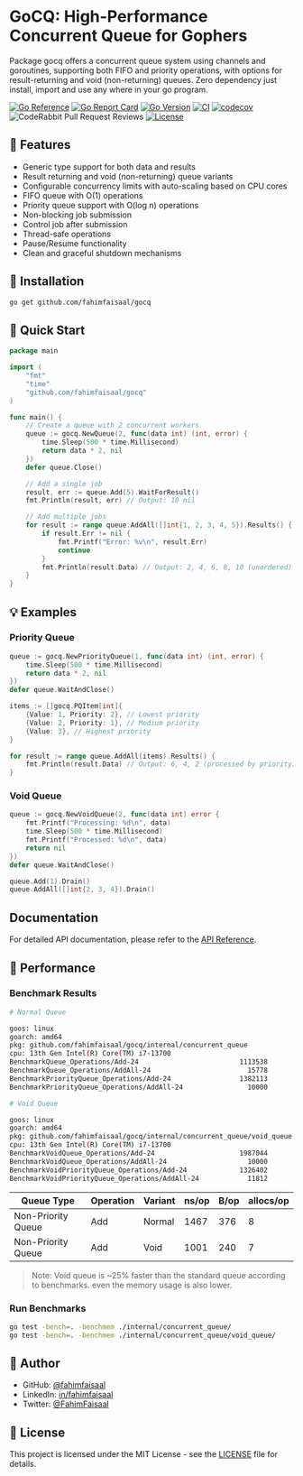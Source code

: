 # GoCQ: High-Performance Concurrent Queue for Gophers

Package gocq offers a concurrent queue system using channels and goroutines, supporting both FIFO and priority operations, with options for result-returning and void (non-returning) queues.
Zero dependency just install, import and use any where in your go program.

[![Go Reference](https://img.shields.io/badge/go-pkg-00ADD8.svg?logo=go)](https://pkg.go.dev/github.com/fahimfaisaal/gocq)
[![Go Report Card](https://goreportcard.com/badge/github.com/fahimfaisaal/gocq)](https://goreportcard.com/report/github.com/fahimfaisaal/gocq)
[![Go Version](https://img.shields.io/badge/Go-1.24+-00ADD8?style=flat-square&logo=go)](https://golang.org/doc/devel/release.html)
[![CI](https://github.com/fahimfaisaal/gocq/actions/workflows/go.yml/badge.svg)](https://github.com/fahimfaisaal/gocq/actions/workflows/go.yml)
[![codecov](https://codecov.io/gh/fahimfaisaal/gocq/branch/main/graph/badge.svg)](https://codecov.io/gh/fahimfaisaal/gocq)
![CodeRabbit Pull Request Reviews](https://img.shields.io/coderabbit/prs/github/fahimfaisaal/gocq?utm_source=oss&utm_medium=github&utm_campaign=fahimfaisaal%2Fgocq&labelColor=171717&color=FF570A&link=https%3A%2F%2Fcoderabbit.ai&label=CodeRabbit+Reviews)
[![License](https://img.shields.io/badge/license-MIT-blue.svg?style=flat-square)](LICENSE)

## 🌟 Features

- Generic type support for both data and results
- Result returning and void (non-returning) queue variants
- Configurable concurrency limits with auto-scaling based on CPU cores
- FIFO queue with O(1) operations
- Priority queue support with O(log n) operations
- Non-blocking job submission
- Control job after submission
- Thread-safe operations
- Pause/Resume functionality
- Clean and graceful shutdown mechanisms

## 🔧 Installation

```bash
go get github.com/fahimfaisaal/gocq
```

## 🚀 Quick Start

```go
package main

import (
    "fmt"
    "time"
    "github.com/fahimfaisaal/gocq"
)

func main() {
    // Create a queue with 2 concurrent workers
    queue := gocq.NewQueue(2, func(data int) (int, error) {
        time.Sleep(500 * time.Millisecond)
        return data * 2, nil
    })
    defer queue.Close()

    // Add a single job
    result, err := queue.Add(5).WaitForResult()
    fmt.Println(result, err) // Output: 10 nil

    // Add multiple jobs
    for result := range queue.AddAll([]int{1, 2, 3, 4, 5}).Results() {
        if result.Err != nil {
            fmt.Printf("Error: %v\n", result.Err)
            continue
        }
        fmt.Println(result.Data) // Output: 2, 4, 6, 8, 10 (unordered)
    }
}
```

## 💡 Examples

### Priority Queue

```go
queue := gocq.NewPriorityQueue(1, func(data int) (int, error) {
    time.Sleep(500 * time.Millisecond)
    return data * 2, nil
})
defer queue.WaitAndClose()

items := []gocq.PQItem[int]{
    {Value: 1, Priority: 2}, // Lowest priority
    {Value: 2, Priority: 1}, // Medium priority
    {Value: 3}, // Highest priority
}

for result := range queue.AddAll(items).Results() {
    fmt.Println(result.Data) // Output: 6, 4, 2 (processed by priority)
}
```

### Void Queue

```go
queue := gocq.NewVoidQueue(2, func(data int) error {
    fmt.Printf("Processing: %d\n", data)
    time.Sleep(500 * time.Millisecond)
    fmt.Printf("Processed: %d\n", data)
    return nil
})
defer queue.WaitAndClose()

queue.Add(1).Drain()
queue.AddAll([]int{2, 3, 4}).Drain()
```

## Documentation

For detailed API documentation, please refer to the [API Reference](./docs/API_REFERENCE.md).

## 🚀 Performance

### Benchmark Results

```bash
# Normal Queue

goos: linux
goarch: amd64
pkg: github.com/fahimfaisaal/gocq/internal/concurrent_queue
cpu: 13th Gen Intel(R) Core(TM) i7-13700
BenchmarkQueue_Operations/Add-24                         1113538              1467 ns/op             376 B/op          8 allocs/op
BenchmarkQueue_Operations/AddAll-24                        15778            131428 ns/op           17353 B/op        510 allocs/op
BenchmarkPriorityQueue_Operations/Add-24                 1382113             878.6 ns/op             352 B/op          8 allocs/op
BenchmarkPriorityQueue_Operations/AddAll-24                10000            121044 ns/op           14951 B/op        510 allocs/op
```

```bash
# Void Queue

goos: linux
goarch: amd64
pkg: github.com/fahimfaisaal/gocq/internal/concurrent_queue/void_queue
cpu: 13th Gen Intel(R) Core(TM) i7-13700
BenchmarkVoidQueue_Operations/Add-24                     1987044              1001 ns/op             240 B/op          7 allocs/op
BenchmarkVoidQueue_Operations/AddAll-24                    10000            134711 ns/op           16989 B/op        512 allocs/op
BenchmarkVoidPriorityQueue_Operations/Add-24             1326402              1323 ns/op             240 B/op          7 allocs/op
BenchmarkVoidPriorityQueue_Operations/AddAll-24            11812            108261 ns/op           16965 B/op        512 allocs/op
```

| Queue Type         | Operation | Variant | ns/op | B/op | allocs/op |
| ------------------ | --------- | ------- | ----- | ---- | --------- |
| Non-Priority Queue | Add       | Normal  | 1467  | 376  | 8         |
| Non-Priority Queue | Add       | Void    | 1001  | 240  | 7         |

> Note: Void queue is ~25% faster than the standard queue according to benchmarks. even the memory usage is also lower.

### Run Benchmarks

```bash
go test -bench=. -benchmem ./internal/concurrent_queue/
go test -bench=. -benchmem ./internal/concurrent_queue/void_queue/
```

## 👤 Author

- GitHub: [@fahimfaisaal](https://github.com/fahimfaisaal)
- LinkedIn: [in/fahimfaisaal](https://www.linkedin.com/in/fahimfaisaal/)
- Twitter: [@FahimFaisaal](https://twitter.com/FahimFaisaal)

## 📝 License

This project is licensed under the MIT License - see the [LICENSE](LICENSE) file for details.
